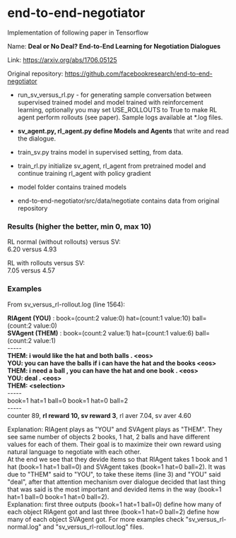 # end-to-end-negotiator

Implementation of following paper in Tensorflow

Name: **Deal or No Deal? End-to-End Learning for Negotiation Dialogues**

Link: https://arxiv.org/abs/1706.05125

Original repository: https://github.com/facebookresearch/end-to-end-negotiator


- run_sv_versus_rl.py - for generating sample conversation between supervised trained model and model trained with reinforcement learning, optionally you may set USE_ROLLOUTS to True to make RL agent perform rollouts (see paper). Sample logs available at *.log files.

- **sv_agent.py, rl_agent.py define Models and Agents** that write and read the dialogue.

- train_sv.py trains model in supervised setting, from data.

- train_rl.py initialize sv_agent, rl_agent from pretrained model and continue training rl_agent with policy gradient

- model folder contains trained models

- end-to-end-negotiator/src/data/negotiate contains data from original repository


### Results (higher the better, min 0, max 10)

RL normal (without rollouts) versus SV: <br />
6.20 versus 4.93 

RL with rollouts versus SV: <br />
7.05 versus 4.57 


### Examples

From sv_versus_rl-rollout.log (line 1564): 

**RlAgent (YOU)** : book=(count:2 value:0) hat=(count:1 value:10) ball=(count:2 value:0) <br />
**SVAgent (THEM)** : book=(count:2 value:1) hat=(count:1 value:6) ball=(count:2 value:1) <br />
----- <br />
**THEM: i would like the hat and both balls . \<eos> <br />
YOU: you can have the balls if i can have the hat and the books \<eos> <br />
THEM: i need a ball , you can have the hat and one book . \<eos> <br />
YOU: deal . \<eos> <br />
THEM: \<selection> <br />**
----- <br />
book=1 hat=1 ball=0 book=1 hat=0 ball=2 <br />
----- <br />
counter 89, **rl reward 10, sv reward 3**, rl aver 7.04, sv aver 4.60 <br />

Explanation: RlAgent plays as "YOU" and SVAgent plays as "THEM". They see same number of objects 2 books, 1 hat, 2 balls and have different values for each of them. Their goal is to maximize their own reward using natural language to negotiate with each other. <br />
At the end we see that they devide items so that RlAgent takes 1 book and 1 hat (book=1 hat=1 ball=0) and SVAgent takes (book=1 hat=0 ball=2). It was due to "THEM" said to "YOU", to take these items (line 3) and "YOU" said "deal", after that attention mechanism over dialogue decided that last thing that was said is the most important and devided items in the way (book=1 hat=1 ball=0 book=1 hat=0 ball=2). <br />
Explanation: first three outputs (book=1 hat=1 ball=0) define how many of each object RlAgent got and last three (book=1 hat=0 ball=2) define how many of each object SVAgent got. For more examples check "sv_versus_rl-normal.log" and "sv_versus_rl-rollout.log" files.
